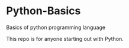 # Python-Basics
Basics of python programming language

This repo is for anyone starting out with Python.
